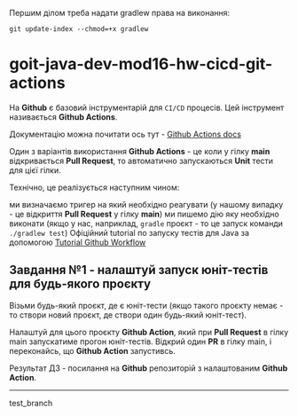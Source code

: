 Першим ділом треба надати gradlew права на виконання:

`git update-index --chmod=+x gradlew`

# goit-java-dev-mod16-hw-cicd-git-actions

На **Github** є базовий інструментарій для `CI/CD` процесів. Цей інструмент називається **Github Actions**.

Документацію можна почитати ось тут - [Github Actions docs](https://github.com/features/actions)

Один з варіантів використання **Github Actions** - це коли у гілку **main** відкривається **Pull Request**, то автоматично запускаються **Unit** тести для цієї гілки.

Технічно, це реалізується наступним чином:

ми визначаємо тригер на який необхідно реагувати (у нашому випадку - це відкриття **Pull Request** у гілку **main**)
ми пишемо дію яку необхідно виконати (якщо у нас, наприклад, `gradle` проєкт - то це запуск команди `./gradlew test`)
Офіційний tutorial по запуску тестів для Java за допомогою [Tutorial Github Workflow](https://docs.github.com/en/actions/automating-builds-and-tests/building-and-testing-java-with-gradle)

## Завдання №1 - налаштуй запуск юніт-тестів для будь-якого проєкту
Візьми будь-який проєкт, де є юніт-тести (якщо такого проєкту немає - то створи новий проєкт, де створи один будь-який юніт-тест).

Налаштуй для цього проєкту **Github Action**, який при **Pull Request** в гілку main запускатиме прогон юніт-тестів. Відкрий один **PR** в гілку main, і переконайсь, що **Github Action** запустивсь.

Результат ДЗ - посилання на **Github** репозиторій з налаштованим **Github Action**.

---

test_branch